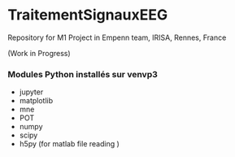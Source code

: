 # TraitementSignauxEEG
Repository for M1 Project in Empenn team, IRISA, Rennes, France

(Work in Progress)

### Modules Python installés sur venvp3

* jupyter
* matplotlib
* mne
* POT
* numpy
* scipy
* h5py (for matlab file reading )
